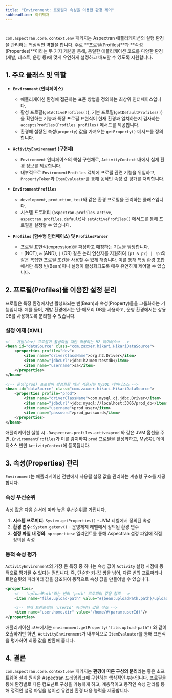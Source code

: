 ```yaml
---
title: "Environment: 프로필과 속성을 이용한 환경 제어"
subheadline: 아키텍처
---
```

#

`com.aspectran.core.context.env` 패키지는 Aspectran 애플리케이션의 실행 환경을 관리하는 핵심적인 역할을 합니다. 주로 **프로필(Profiles)**과 **속성(Properties)**이라는 두 가지 개념을 통해, 동일한 애플리케이션 코드를 다양한 환경(개발, 테스트, 운영 등)에 맞게 유연하게 설정하고 배포할 수 있도록 지원합니다.

## 1. 주요 클래스 및 역할

-   **`Environment` (인터페이스)**
    -   애플리케이션 환경에 접근하는 표준 방법을 정의하는 최상위 인터페이스입니다.
    -   활성 프로필(`getActiveProfiles()`), 기본 프로필(`getDefaultProfiles()`)을 확인하는 기능과 특정 프로필 표현식이 현재 환경과 일치하는지 검사하는 `acceptsProfiles(Profiles profiles)` 메서드를 제공합니다.
    -   환경에 설정된 속성(`property`) 값을 가져오는 `getProperty()` 메서드를 정의합니다.

-   **`ActivityEnvironment` (구현체)**
    -   `Environment` 인터페이스의 핵심 구현체로, `ActivityContext` 내에서 실제 환경 정보를 제공합니다.
    -   내부적으로 `EnvironmentProfiles` 객체에 프로필 관련 기능을 위임하고, `PropertyToken`과 `ItemEvaluator`를 통해 동적인 속성 값 평가를 처리합니다.

-   **`EnvironmentProfiles`**
    -   `development`, `production`, `test`와 같은 환경 프로필을 관리하는 클래스입니다.
    -   시스템 프로퍼티 (`aspectran.profiles.active`, `aspectran.profiles.default`)나 `setActiveProfiles()` 메서드를 통해 프로필을 설정할 수 있습니다.

-   **`Profiles` (함수형 인터페이스) 및 `ProfilesParser`**
    -   프로필 표현식(expression)을 파싱하고 매칭하는 기능을 담당합니다.
    -   `!` (NOT), `&` (AND), `|` (OR) 같은 논리 연산자를 지원하여 `(p1 & p2) | !p3`와 같은 복잡한 프로필 조건을 사용할 수 있게 해줍니다. 이를 통해 특정 환경 조합에서만 특정 빈(Bean)이나 설정이 활성화되도록 매우 유연하게 제어할 수 있습니다.

## 2. 프로필(Profiles)을 이용한 설정 분리

프로필은 특정 환경에서만 활성화되는 빈(Bean)과 속성(Property)들을 그룹화하는 기능입니다. 예를 들어, 개발 환경에서는 인-메모리 DB를 사용하고, 운영 환경에서는 상용 DB를 사용하도록 분리할 수 있습니다.

### 설정 예제 (XML)

```xml
<!-- 개발(dev) 프로필이 활성화될 때만 적용되는 H2 데이터소스 -->
<bean id="dataSource" class="com.zaxxer.hikari.HikariDataSource">
    <properties profile="dev">
        <item name="driverClassName">org.h2.Driver</item>
        <item name="jdbcUrl">jdbc:h2:mem:testdb</item>
        <item name="username">sa</item>
    </properties>
</bean>

<!-- 운영(prod) 프로필이 활성화될 때만 적용되는 MySQL 데이터소스 -->
<bean id="dataSource" class="com.zaxxer.hikari.HikariDataSource">
    <properties profile="prod">
        <item name="driverClassName">com.mysql.cj.jdbc.Driver</item>
        <item name="jdbcUrl">jdbc:mysql://localhost:3306/prod_db</item>
        <item name="username">prod_user</item>
        <item name="password">prod_password</item>
    </properties>
</bean>
```

애플리케이션 실행 시 `-Daspectran.profiles.active=prod` 와 같은 JVM 옵션을 주면, `EnvironmentProfiles`가 이를 감지하여 `prod` 프로필을 활성화하고, MySQL 데이터소스 빈만 `ActivityContext`에 등록됩니다.

## 3. 속성(Properties) 관리

`Environment`는 애플리케이션 전반에서 사용될 설정 값을 관리하는 계층형 구조를 제공합니다.

### 속성 우선순위

속성 값은 다음 순서에 따라 높은 우선순위를 가집니다.

1.  **시스템 프로퍼티**: `System.getProperties()` - JVM 레벨에서 정의된 속성
2.  **환경 변수**: `System.getenv()` - 운영체제 레벨에서 정의된 환경 변수
3.  **설정 파일 내 정의**: `<properties>` 엘리먼트를 통해 Aspectran 설정 파일에 직접 정의된 속성

### 동적 속성 평가

`ActivityEnvironment`의 가장 큰 특징 중 하나는 속성 값이 `Activity` 실행 시점에 동적으로 평가될 수 있다는 점입니다. 즉, 단순한 키-값 쌍을 넘어, 다른 빈의 프로퍼티나 트랜슬릿의 파라미터 값을 참조하여 동적으로 속성 값을 만들어낼 수 있습니다.

```xml
<properties>
    <!-- 'uploadPath'라는 빈의 'path' 프로퍼티 값을 참조 -->
    <item name="file.upload-path" value="#{bean:uploadPath.path}/uploads"/>

    <!-- 현재 트랜슬릿의 'userId' 파라미터 값을 참조 -->
    <item name="user.home.dir" value="/home/#(param:userId)"/>
</properties>
```

애플리케이션 코드에서는 `environment.getProperty("file.upload-path")` 와 같이 호출하기만 하면, `ActivityEnvironment`가 내부적으로 `ItemEvaluator`를 통해 표현식을 평가하여 최종 값을 반환해 줍니다.

## 4. 결론

`com.aspectran.core.context.env` 패키지는 **환경에 따른 구성의 분리**라는 좋은 소프트웨어 설계 원칙을 Aspectran 프레임워크에 구현하는 핵심적인 부분입니다. 프로필을 통해 환경별로 다른 컴포넌트 구성을 가능하게 하고, 계층적이고 동적인 속성 관리를 통해 정적인 설정 파일을 넘어선 유연한 환경 대응 능력을 제공합니다.